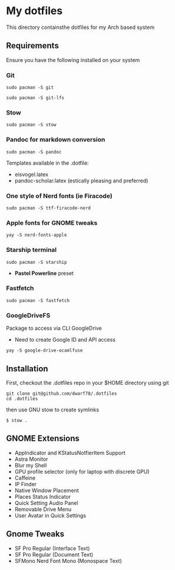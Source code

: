 # My dotfiles
This directory containsthe dotfiles for my Arch based system

## Requirements

Ensure you have the following installed on your system

### Git

```
sudo pacman -S git
```
```
sudo pacman -S git-lfs
```

### Stow

```
sudo pacman -S stow
```

### Pandoc for markdown conversion
```
sudo pacman -S pandoc
``` 
Templates available in the .dotfile:

- eisvogel.latex  
- pandoc-scholar.latex (estically pleasing and preferred)  

### One style of Nerd fonts (ie Firacode)

```
sudo pacman -S ttf-firacode-nerd
```

### Apple fonts for GNOME tweaks

```
yay -S nerd-fonts-apple
```

### Starship terminal

```
sudo pacman -S starship
```
 - **Pastel Powerline** preset
### Fastfetch

```
sudo pacman -S fastfetch
```
### GoogleDriveFS 
Package to access via CLI GoogleDrive

- Need to create Google ID and API access
```
yay -S google-drive-ocamlfuse
```

## Installation

First, checkout the .dotfiles repo in your $HOME directory using git

```
git clone git@github.com/dwarf78/.dotfiles
cd .dotfiles
```

then use GNU stow to create symlinks

```
$ stow .
```

## GNOME Extensions
- AppIndicator and KStatusNotfierItem Support
- Astra Monitor
- Blur my Shell
- GPU profile selector (only for laptop with discrete GPU)
- Caffeine 
- IP Finder
- Native Window Placement
- Places Status Indicator
- Quick Setting Audio Panel
- Removable Drive Menu
- User Avatar in Quick Settings

## Gnome Tweaks

- SF Pro Regular (Interface Text)
- SF Pro Regular (Document Text)
- SFMono Nerd Font Mono (Monospace Text)

